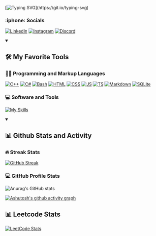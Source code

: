 
[![Typing SVG](https://readme-typing-svg.demolab.com?font=Fira+Code&pause=1000&color=F7110E&center=true&vCenter=true&width=435&lines=Hello+there...)](https://git.io/typing-svg)

<h3>:iphone: Socials</h3>
<p>
  
  [![LinkedIn](https://skillicons.dev/icons?i=linkedin)](https://www.linkedin.com/in/artem-chmutau-843316249/)
  [![Instagram](https://skillicons.dev/icons?i=instagram)](https://www.instagram.com/tyomastarwars2020/)
  [![Discord](https://skillicons.dev/icons?i=discord)](https://discordapp.com/users/738508436827799603)
</p>


<details open> 
  <summary><h2>🛠️ My Favorite Tools</h2></summary>
  <!-- Some badges are from https://github.com/Ileriayo/markdown-badges -->

  <h3>👨‍💻 Programming and Markup Languages</h3>

  <p>
<!--       <a href="https://github.com/search?q=user%3ATyomaVader+language%3Aassembly"><img alt="Assembly" src="https://custom-icon-badges.demolab.com/badge/Assembly-525252.svg?logo=asm-hex&logoColor=white"></a>
      <a href="https://github.com/search?q=user%3ATyomaVader+language%3Acpp"><img alt="C++" src="https://custom-icon-badges.demolab.com/badge/C++-9C033A.svg?logo=cpp2&logoColor=white"></a>
      <a href="https://github.com/search?q=user%3ATyomaVader+language%3Acsharp"><img alt="C#" src="https://custom-icon-badges.demolab.com/badge/C%23-68217A.svg?logo=cs2&logoColor=white"></a>
      <a href="https://github.com/search?q=user%3ATyomaVader+language%3Ahtml"><img alt="HTML" src="https://img.shields.io/badge/HTML-E34F26.svg?logo=html5&logoColor=white"></a>
      <a href="https://github.com/search?q=user%3ATyomaVader+language%3Acss"><img alt="CSS" src="https://img.shields.io/badge/CSS-1572B6.svg?logo=css3&logoColor=white"></a>
      <a href="https://github.com/search?q=user%3ATyomaVader+language%3Ajavascript"><img alt="JavaScript" src="https://img.shields.io/badge/JavaScript-F7DF1E.svg?logo=javascript&logoColor=black"></a>
      <a href="https://github.com/search?q=user%3ATyomaVader+language%3Ajavascript"><img alt="Node.js" src="https://img.shields.io/badge/Node.js-43853D.svg?logo=node.js&logoColor=white"></a>
      <a href="https://github.com/search?q=user%3ATyomaVader+language%3AtypeScript"><img alt="TypeScript" src="https://img.shields.io/badge/TypeScript-007ACC.svg?logo=typescript&logoColor=white"></a>
      <a href="https://github.com/search?q=user%3ATyomaVader+language%3Asql"><img alt="SQL" src="https://custom-icon-badges.demolab.com/badge/SQL-025E8C.svg?logo=database&logoColor=white"></a>
      <a href="https://github.com/search?q=user%3ATyomaVader+language%3Amarkdown"><img alt="Markdown" src="https://img.shields.io/badge/Markdown-000000.svg?logo=markdown&logoColor=white"></a> -->
    
  [![C++](https://skillicons.dev/icons?i=cpp)](https://github.com/search?q=user%3ATyomaVader+language%3Acpp)
  [![C#](https://skillicons.dev/icons?i=cs)](https://github.com/search?q=user%3ATyomaVader+language%3Acsharp)
  [![Bash](https://skillicons.dev/icons?i=bash)](https://github.com/search?q=user%3ATyomaVader+language%3Abash)
  [![HTML](https://skillicons.dev/icons?i=html)](https://github.com/search?q=user%3ATyomaVader+language%3Ahtml)
  [![CSS](https://skillicons.dev/icons?i=css)](https://github.com/search?q=user%3ATyomaVader+language%3Acss)
  [![JS](https://skillicons.dev/icons?i=js)](https://github.com/search?q=user%3ATyomaVader+language%3AJavaScript)
  [![TS](https://skillicons.dev/icons?i=ts)](https://github.com/search?q=user%3ATyomaVader+language%3ATypeScript)
  [![Markdown](https://skillicons.dev/icons?i=md)](https://github.com/search?q=user%3ATyomaVader+language%3AMarkdown)
  [![SQLite](https://skillicons.dev/icons?i=sqlite)](https://github.com/search?q=user%3ATyomaVader+language%3Asqlite)
  </p>

  <h3>💻 Software and Tools</h3>

  <p>
<!--       <a href="#"><img alt="Visual Studio Code" src="https://img.shields.io/badge/Visual%20Studio%20Code-0078d7.svg?logo=visual-studio-code&logoColor=white"></a>
      <a href="#"><img alt="Discord" src="https://img.shields.io/badge/-Discord-5865F2.svg?logo=discord&logoColor=white"></a>
      <a href="#"><img alt="Git" src="https://img.shields.io/badge/Git-F05033.svg?logo=git&logoColor=white"></a>
      <a href="#"><img alt="Inkscape" src="https://img.shields.io/badge/Inkscape-000000?logo=Inkscape&logoColor=white"></a>
      <a href="#"><img alt="OBS Studio" src="https://img.shields.io/badge/-OBS-302E31?logo=obs-studio&logoColor=white"></a>
      <a href="#"><img alt="Stack Overflow" src="https://img.shields.io/badge/-Stack%20Overflow-FE7A16?logo=stack-overflow&logoColor=white"></a>
      <a href="#"><img alt="Audacity" src="https://img.shields.io/badge/-Audacity-0000CC?logo=audacity&logoColor=white"></a> -->

  [![My Skills](https://skillicons.dev/icons?i=git,linux,vscode,unreal,unity,blender,cmake,stackoverflow,qt,svg&perline=5)]()
</p>
      
  </p>
</details>

<details open> 
  <summary><h2>📊 Github Stats and Activity</h2></summary>

  <h3>🔥 Streak Stats</h3>

  <!-- GitHub Readme Streak Stats - https://github.com/DenverCoder1/github-readme-streak-stats -->
  [![GitHub Streak](https://streak-stats.demolab.com?user=TyomaVader&theme=highcontrast&hide_border=true&date_format=M%20j%5B%2C%20Y%5D)](https://git.io/streak-stats)

  <h3>💻 GitHub Profile Stats</h3>

  <!-- https://github.com/anuraghazra/github-readme-stats -->

  ![Anurag's GitHub stats](https://github-readme-stats.vercel.app/api?username=TyomaVader&show_icons=true&count_private=true&theme=highcontrast)
  <br/>
  
  <!-- https://github.com/ashutosh00710/github-readme-activity-graph -->

  [![Ashutosh's github activity graph](https://github-readme-activity-graph.vercel.app/graph?username=TyomaVader&theme=high-contrast)](https://github.com/ashutosh00710/github-readme-activity-graph)

</details>

<h2>📊 Leetcode Stats</h2>

[![LeetCode Stats](https://leetcard.jacoblin.cool/TyomaVader?theme=dark&font=Kreon)](https://leetcard.jacoblin.cool/TyomaVader?theme=dark&font=Kreon)

